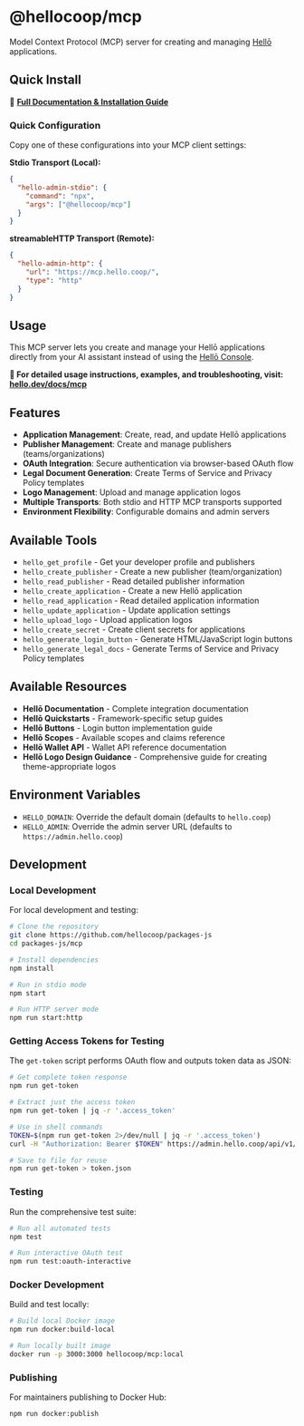 # @hellocoop/mcp

Model Context Protocol (MCP) server for creating and managing [Hellō](https://hello.dev) applications.

## Quick Install

📖 **[Full Documentation & Installation Guide](https://hello.dev/docs/mcp)**

### Quick Configuration

Copy one of these configurations into your MCP client settings:

**Stdio Transport (Local):**
```json
{
  "hello-admin-stdio": {
    "command": "npx",
    "args": ["@hellocoop/mcp"]
  }
}
```

**streamableHTTP Transport (Remote):**
```json
{
  "hello-admin-http": {
    "url": "https://mcp.hello.coop/",
    "type": "http"
  }
}
```

## Usage

This MCP server lets you create and manage your Hellō applications directly from your AI assistant instead of using the [Hellō Console](https://console.hello.coop).

**📖 For detailed usage instructions, examples, and troubleshooting, visit: [hello.dev/docs/mcp](https://hello.dev/docs/mcp)**

## Features

- **Application Management**: Create, read, and update Hellō applications
- **Publisher Management**: Create and manage publishers (teams/organizations)
- **OAuth Integration**: Secure authentication via browser-based OAuth flow
- **Legal Document Generation**: Create Terms of Service and Privacy Policy templates
- **Logo Management**: Upload and manage application logos
- **Multiple Transports**: Both stdio and HTTP MCP transports supported
- **Environment Flexibility**: Configurable domains and admin servers

## Available Tools

- `hello_get_profile` - Get your developer profile and publishers
- `hello_create_publisher` - Create a new publisher (team/organization)
- `hello_read_publisher` - Read detailed publisher information
- `hello_create_application` - Create a new Hellō application
- `hello_read_application` - Read detailed application information
- `hello_update_application` - Update application settings
- `hello_upload_logo` - Upload application logos
- `hello_create_secret` - Create client secrets for applications
- `hello_generate_login_button` - Generate HTML/JavaScript login buttons
- `hello_generate_legal_docs` - Generate Terms of Service and Privacy Policy templates

## Available Resources

- **Hellō Documentation** - Complete integration documentation
- **Hellō Quickstarts** - Framework-specific setup guides
- **Hellō Buttons** - Login button implementation guide
- **Hellō Scopes** - Available scopes and claims reference
- **Hellō Wallet API** - Wallet API reference documentation
- **Hellō Logo Design Guidance** - Comprehensive guide for creating theme-appropriate logos

## Environment Variables

- `HELLO_DOMAIN`: Override the default domain (defaults to `hello.coop`)
- `HELLO_ADMIN`: Override the admin server URL (defaults to `https://admin.hello.coop`)

## Development

### Local Development

For local development and testing:

```sh
# Clone the repository
git clone https://github.com/hellocoop/packages-js
cd packages-js/mcp

# Install dependencies
npm install

# Run in stdio mode
npm start

# Run HTTP server mode
npm run start:http
```

### Getting Access Tokens for Testing

The `get-token` script performs OAuth flow and outputs token data as JSON:

```sh
# Get complete token response
npm run get-token

# Extract just the access token
npm run get-token | jq -r '.access_token'

# Use in shell commands
TOKEN=$(npm run get-token 2>/dev/null | jq -r '.access_token')
curl -H "Authorization: Bearer $TOKEN" https://admin.hello.coop/api/v1/profile

# Save to file for reuse
npm run get-token > token.json
```

### Testing

Run the comprehensive test suite:

```sh
# Run all automated tests
npm test

# Run interactive OAuth test
npm run test:oauth-interactive
```

### Docker Development

Build and test locally:

```sh
# Build local Docker image
npm run docker:build-local

# Run locally built image
docker run -p 3000:3000 hellocoop/mcp:local
```

### Publishing

For maintainers publishing to Docker Hub:

```sh
npm run docker:publish
```
